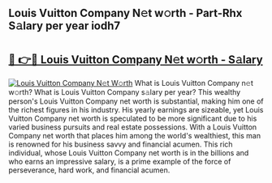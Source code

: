 ## Louis Vuitton Company N𝚎t w𝚘rth - Part-Rhx S𝚊lary per year iodh7

# <h2><a href="http://gc34lm.nevu.top/?p=Louis+Vuitton+Company">🔗 👉🔴 Louis Vuitton Company N𝚎t w𝚘rth - S𝚊lary</a></h2>

[![Louis Vuitton Company N𝚎t W𝚘rth](https://i.imgur.com/Oavwk0R.jpeg)](http://gc34lm.nevu.top/?p=Louis+Vuitton+Company)
What is Louis Vuitton Company n𝚎t w𝚘rth? What is Louis Vuitton Company s𝚊lary per year?
This wealthy person's Louis Vuitton Company net worth is substantial, making him one of the richest figures in his industry. His yearly earnings are sizeable, yet Louis Vuitton Company net worth is speculated to be more significant due to his varied business pursuits and real estate possessions. With a Louis Vuitton Company net worth that places him among the world's wealthiest, this man is renowned for his business savvy and financial acumen. This rich individual, whose Louis Vuitton Company net worth is in the billions and who earns an impressive salary, is a prime example of the force of perseverance, hard work, and financial acumen.
